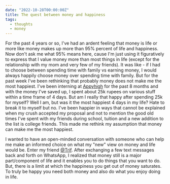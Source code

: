 ```yaml
---
date: "2022-10-28T00:00:00Z"
title: The quest between money and happiness
tags:
  - thoughts
  - money
---
```


For the past 4 years or so, I've had an ardent feeling that money is life or more like money makes
up more than 95% percent of life and happiness. Now don't ask me what 95% means here, cause I'm just
using it figuratively to express that I value money more than most things in life (except for the
relationship with my mom and very few of my friends). It was like - if I had to choose between
spending time with family vs earning money, I would always happily choose money over spending time
with family. But for the past week I've been rethinking that probably money does not make me the
most happiest. I've been interning at [Appyhigh](https://appyhigh.com) for the past 8 months and
with the money I've saved up, I spent about 25k rupees on various stuff within a time frame of 4
days. But am I really that happy after spending 25k for myself? Well I am, but was it the most
happiest 4 days in my life? Hate to break it to myself but no. I've been happier in ways that cannot
be explained when my crush accepted my proposal and not to mention the good old times I've spent
with my friends during school, tuition and a new addition to the list is college friends. This made
me rethink my assumption that money can make me the most happiest.

I wanted to have an open-minded conversation with someone who can help me make an informed choice on
what my "new" view on money and life would be. Enter my friend [@Trif](https://github.com/nottrif).
After exchanging a few text messages back and forth on WhatsApp, I realized that money still is a
major part/component of life and it enables you to do things that you want to do. But, there is a
limit at which the happiness you get out of money saturates. To truly be happy you need both money
and also do what you enjoy doing in life.
